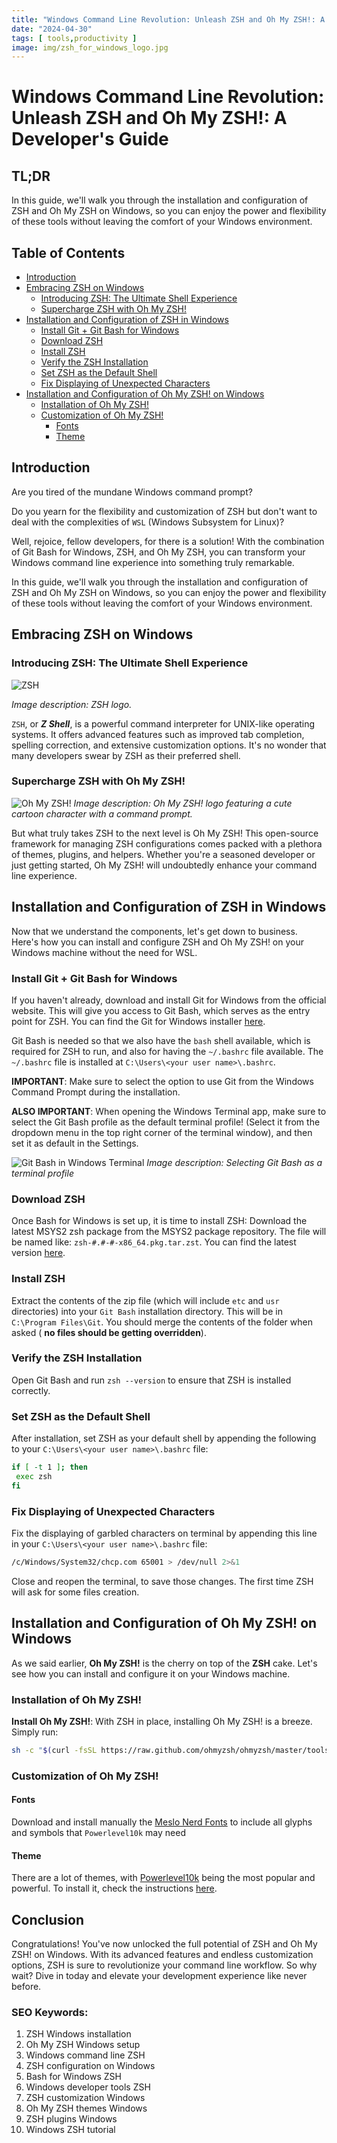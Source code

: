 ```yaml
---
title: "Windows Command Line Revolution: Unleash ZSH and Oh My ZSH!: A Developer's Guide"
date: "2024-04-30"
tags: [ tools,productivity ]
image: img/zsh_for_windows_logo.jpg
---
```


# Windows Command Line Revolution: Unleash ZSH and Oh My ZSH!: A Developer's Guide

## TL;DR

In this guide, we'll walk you through the installation and configuration of ZSH and Oh My ZSH on Windows, so you can
enjoy the power and flexibility of these tools without leaving the comfort of your Windows environment.

## Table of Contents

- [Introduction](#introduction)
- [Embracing ZSH on Windows](#embracing-zsh-on-windows)
    - [Introducing ZSH: The Ultimate Shell Experience](#introducing-zsh-the-ultimate-shell-experience)
    - [Supercharge ZSH with Oh My ZSH!](#supercharge-zsh-with-oh-my-zsh)
- [Installation and Configuration of ZSH in Windows](#installation-and-configuration-of-zsh-in-windows)
    - [Install Git + Git Bash for Windows](#install-git--git-bash-for-windows)
    - [Download ZSH](#download-zsh)
    - [Install ZSH](#install-zsh)
    - [Verify the ZSH Installation](#verify-the-zsh-installation)
    - [Set ZSH as the Default Shell](#set-zsh-as-the-default-shell)
    - [Fix Displaying of Unexpected Characters](#fix-displaying-of-unexpected-characters)
- [Installation and Configuration of Oh My ZSH! on Windows](#installation-and-configuration-of-oh-my-zsh-on-windows)
    - [Installation of Oh My ZSH!](#installation-of-oh-my-zsh)
    - [Customization of Oh My ZSH!](#customization-of-oh-my-zsh)
        - [Fonts](#fonts)
        - [Theme](#theme)

## Introduction

Are you tired of the mundane Windows command prompt?

Do you yearn for the flexibility and customization of ZSH but don't
want to deal with the complexities of `WSL` (Windows Subsystem for Linux)?

Well, rejoice, fellow developers, for there is a solution! With the
combination of Git Bash for Windows, ZSH, and Oh My ZSH, you can transform your Windows command line experience into
something truly remarkable.

In this guide, we'll walk you through the installation and configuration of ZSH and Oh My ZSH on Windows, so you can
enjoy the power and flexibility of these tools without leaving the comfort of your Windows environment.

## Embracing ZSH on Windows

### Introducing ZSH: The Ultimate Shell Experience

![ZSH](img/Z_Shell_Logo_Color_Horizontal.jpg)

*Image description: ZSH logo.*

`ZSH`, or ***Z Shell***, is a powerful command interpreter for UNIX-like operating systems. It offers advanced features
such as
improved tab completion, spelling correction, and extensive customization options. It's no wonder that many developers
swear by ZSH as their preferred shell.

### Supercharge ZSH with Oh My ZSH!

![Oh My ZSH!](img/omz-eastwood.png)
*Image description: Oh My ZSH! logo featuring a cute cartoon character with a command prompt.*

But what truly takes ZSH to the next level is Oh My ZSH! This open-source framework for managing ZSH configurations
comes packed with a plethora of themes, plugins, and helpers. Whether you're a seasoned developer or just getting
started, Oh My ZSH! will undoubtedly enhance your command line experience.

## Installation and Configuration of ZSH in Windows

Now that we understand the components, let's get down to business. Here's how you can install and configure ZSH and Oh
My ZSH! on your Windows machine without the need for WSL.

### Install Git + Git Bash for Windows

If you haven't already, download and install Git for Windows from the
official website. This will give you access to Git Bash, which serves as the entry point for ZSH. You can find the
Git for Windows installer [here](https://git-scm.com/download/win).

Git Bash is needed so that we also have the `bash` shell available, which is required for ZSH to run, and also for
having the `~/.bashrc` file available.
The `~/.bashrc` file is installed at `C:\Users\<your user name>\.bashrc`.

**IMPORTANT**: Make sure to select the option to use Git from the Windows Command Prompt during the installation.

**ALSO IMPORTANT**: When opening the Windows Terminal app, make sure to select the Git Bash profile as the default
terminal profile! (Select it from the dropdown menu in the top right corner of the terminal window), and then set it as
default in the Settings.

![Git Bash in Windows Terminal](img/git_bash_default_terminal.png)
*Image description: Selecting Git Bash as a terminal profile*

### Download ZSH

Once Bash for Windows is set up, it is time to install ZSH:
Download the latest MSYS2 zsh package from the MSYS2 package repository. The file will be named
like: `zsh-#.#-#-x86_64.pkg.tar.zst`. You can find the latest version [here](https://packages.msys2.org/package/zsh).

### Install ZSH

Extract the contents of the zip file (which will include `etc` and `usr` directories) into your `Git
Bash`
installation directory. This will be in `C:\Program Files\Git`. You should merge the contents of the folder when
asked (
**no files should be getting overridden**).

### Verify the ZSH Installation

Open Git Bash and run `zsh --version` to ensure that ZSH is installed correctly.

### Set ZSH as the Default Shell

After installation, set ZSH as your default shell by appending the following to
your `C:\Users\<your user name>\.bashrc` file:

   ```bash
   if [ -t 1 ]; then
    exec zsh
   fi
   ```

### Fix Displaying of Unexpected Characters

Fix the displaying of garbled characters on terminal by appending this line in
your `C:\Users\<your user name>\.bashrc` file:

   ```bash
   /c/Windows/System32/chcp.com 65001 > /dev/null 2>&1
   ```

Close and reopen the terminal, to save those changes. The first time ZSH will ask for some files creation.

## Installation and Configuration of Oh My ZSH! on Windows

As we said earlier, **Oh My ZSH!** is the cherry on top of the **ZSH** cake. Let's see how you can install and configure
it on your Windows machine.

### Installation of Oh My ZSH!

**Install Oh My ZSH!**: With ZSH in place, installing Oh My ZSH! is a breeze. Simply run:

```bash
sh -c "$(curl -fsSL https://raw.github.com/ohmyzsh/ohmyzsh/master/tools/install.sh)"
```

### Customization of Oh My ZSH!

#### Fonts

Download and install manually
the [Meslo Nerd Fonts](https://github.com/romkatv/powerlevel10k#meslo-nerd-font-patched-for-powerlevel10k) to include
all glyphs and symbols that `Powerlevel10k` may need

#### Theme

There are a lot of themes, with [Powerlevel10k](https://github.com/romkatv/powerlevel10k) being the most popular and
powerful. To install it, check the instructions [here](https://github.com/romkatv/powerlevel10k?tab=readme-ov-file#installation).

## Conclusion

Congratulations! You've now unlocked the full potential of ZSH and Oh My ZSH! on Windows. With its advanced features and
endless customization options, ZSH is sure to revolutionize your command line workflow. So why wait? Dive in today and
elevate your development experience like never before.

### SEO Keywords:

1. ZSH Windows installation
2. Oh My ZSH Windows setup
3. Windows command line ZSH
4. ZSH configuration on Windows
5. Bash for Windows ZSH
6. Windows developer tools ZSH
7. ZSH customization Windows
8. Oh My ZSH themes Windows
9. ZSH plugins Windows
10. Windows ZSH tutorial
